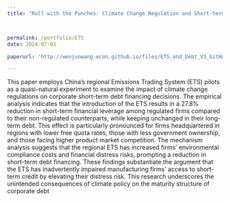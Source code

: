 ```yaml
---
title: "Roll with the Punches: Climate Change Regulation and Short-term Financing"



permalink: /portfolio/ETS
date: 2024-07-01

paperurl: 'http://wenjunwang-econ.github.io/files/ETS_and_Debt_V3_GitHub.pdf'

---
```



This paper employs China’s regional Emissions Trading System (ETS) pilots as a
quasi-natural experiment to examine the impact of climate change regulations on
corporate short-term debt financing decisions. The empirical analysis indicates that
the introduction of the ETS results in a 27.8% reduction in short-term financial
leverage among regulated firms compared to their non-regulated counterparts, while
keeping unchanged in their long-term debt. This effect is particularly pronounced for
firms headquartered in regions with lower free quota rates, those with less
government ownership, and those facing higher product market competition. The
mechanism analysis suggests that the regional ETS has increased firms’ environmental compliance costs and financial distress risks, prompting a reduction in
short-term debt financing. These findings substantiate the argument that the ETS has
inadvertently impaired manufacturing firms’ access to short-term credit by elevating
their distress risk. This research underscores the unintended consequences of climate
policy on the maturity structure of corporate debt
